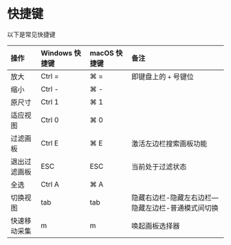 # 快捷键

以下是常见快捷键

| 操作 | Windows 快捷键 | macOS 快捷键 | 备注 |
| :--- | :--- | :--- | :--- |
| 放大 | Ctrl = | ⌘ = | 即键盘上的 `+` 号键位 |
| 缩小 | Ctrl - | ⌘ - |  |
| 原尺寸 | Ctrl 1 | ⌘ 1 |  |
| 适应视图 | Ctrl 0 | ⌘ 0 |  |
| 过滤画板 | Ctrl E | ⌘ E | 激活左边栏搜索画板功能 |
| 退出过滤画板 | ESC | ESC | 当前处于过滤状态 |
| 全选 | Ctrl A | ⌘ A |  |
| 切换视图 | tab | tab | 隐藏右边栏-隐藏左右边栏—隐藏左边栏-普通模式间切换 |
| 快速移动采集 | m | m | 唤起画板选择器 |

